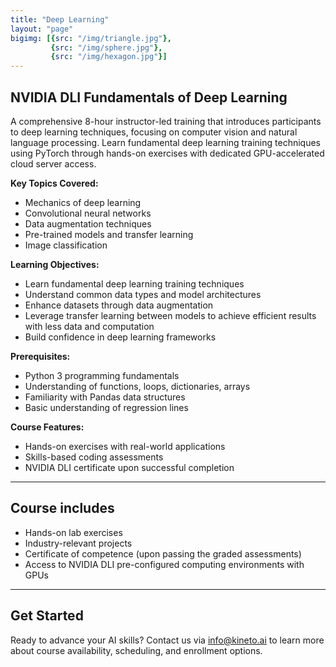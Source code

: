 ```yaml
---
title: "Deep Learning"
layout: "page"
bigimg: [{src: "/img/triangle.jpg"}, 
         {src: "/img/sphere.jpg"}, 
         {src: "/img/hexagon.jpg"}]
---
```


## NVIDIA DLI Fundamentals of Deep Learning 

A comprehensive 8-hour instructor-led training that introduces participants to deep learning techniques, focusing on computer vision and natural language processing. Learn fundamental deep learning training techniques using PyTorch through hands-on exercises with dedicated GPU-accelerated cloud server access.

**Key Topics Covered:**
- Mechanics of deep learning
- Convolutional neural networks
- Data augmentation techniques
- Pre-trained models and transfer learning
- Image classification


**Learning Objectives:**
- Learn fundamental deep learning training techniques
- Understand common data types and model architectures
- Enhance datasets through data augmentation
- Leverage transfer learning between models to achieve efficient results with less data and computation
- Build confidence in deep learning frameworks

**Prerequisites:**
- Python 3 programming fundamentals
- Understanding of functions, loops, dictionaries, arrays
- Familiarity with Pandas data structures
- Basic understanding of regression lines

**Course Features:**
- Hands-on exercises with real-world applications
- Skills-based coding assessments
- NVIDIA DLI certificate upon successful completion

---

## Course includes
- Hands-on lab exercises
- Industry-relevant projects
- Certificate of competence (upon passing the graded assessments)
- Access to NVIDIA DLI pre-configured computing environments with GPUs 

---

## Get Started

Ready to advance your AI skills? Contact us via info@kineto.ai to learn more about course availability, scheduling, and enrollment options.